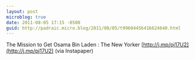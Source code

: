 ```yaml
---
layout: post
microblog: true
date: 2011-08-05 17:15 -0500
guid: http://padraic.micro.blog/2011/08/05/t99604456416624640.html
---
```

The Mission to Get Osama Bin Laden : The New Yorker [http://j.mp/pj17U2](http://j.mp/pj17U2) (via Instapaper)
